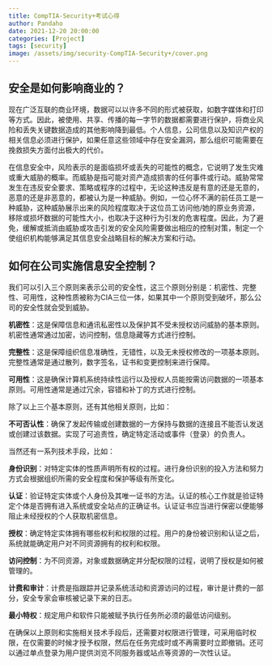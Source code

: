 ```yaml
---
title: CompTIA-Security+考试心得
author: Pandaho
date: 2021-12-20 20:00:00 
categories: [Project] 
tags: [security]
image: /assets/img/security-CompTIA-Security+/cover.png
---
```





## 安全是如何影响商业的？

​	现在广泛互联的商业环境，数据可以以许多不同的形式被获取，如数字媒体和打印等方式。因此，被使用、共享、传播的每一字节的数据都需要进行保护，将商业风险和丢失关键数据造成的其他影响降到最低。个人信息，公司信息以及知识产权的相关信息必须进行保护，如果任意这些领域中存在安全漏洞，那么组织可能需要在挽救损失方面付出极大的代价。

​	在信息安全中，风险表示的是面临损坏或丢失的可能性的概念，它说明了发生灾难或重大威胁的概率。而威胁是指可能对资产造成损害的任何事件或行动。威胁常常发生在违反安全要求、策略或程序的过程中，无论这种违反是有意的还是无意的，恶意的还是非恶意的，都被认为是一种威胁。例如，一位心怀不满的前任员工是一种威胁，这种威胁展示出来的风险程度取决于这位员工访问他/她的原业务资源，移除或损坏数据的可能性大小，也取决于这种行为引发的危害程度。因此，为了避免，缓解或抵消由威胁或攻击引发的安全风险需要做出相应的控制对策，制定一个使组织机构能够满足其信息安全战略目标的解决方案和行动。

## 如何在公司实施信息安全控制？

​	我们可以引入三个原则来表示公司的安全性，这三个原则分别是：机密性、完整性、可用性，这种性质被称为CIA三位一体，如果其中一个原则受到破坏，那么公司的安全性就会受到威胁。

​	**机密性**：这是保障信息和通讯私密性以及保护其不受未授权访问威胁的基本原则。机密性通常通过加密，访问控制，信息隐藏等方式进行控制。

​	**完整性**：这是保障组织信息准确性，无错性，以及无未授权修改的一项基本原则。完整性通常是通过散列，数字签名，证书和变更控制来进行保障。

​	**可用性**：这是确保计算机系统持续性运行以及授权人员能按需访问数据的一项基本原则。可用性通常是通过冗余，容错和补丁的方式进行控制。

除了以上三个基本原则，还有其他相关原则，比如：

​	**不可否认性**：确保了发起传输或创建数据的一方保持与数据的连接且不能否认发送或创建过该数据。实现了可追责性，确定特定活动或事件（登录）的负责人。

当然还有一系列技术手段，比如：

​	**身份识别**：对特定实体的性质声明所有权的过程。进行身份识别的投入方法和努力方式会根据组织所需的安全程度和保护等级有所变化。

​	**认证**：验证特定实体或个人身份及其唯一证书的方法。认证的核心工作就是验证特定个体是否拥有进入系统或安全站点的正确证书。认证证书应当进行保密以便能够阻止未经授权的个人获取机密信息。

​	**授权**：确定特定实体拥有哪些权利和权限的过程。用户的身份被识别和认证之后，系统就能确定用户对不同资源拥有的权利和权限。

​	**访问控制**：为不同资源，对象或数据确定并分配权限的过程，说明了授权是如何被管理的。

​	**计费和审计**：计费是指跟踪并记录系统活动和资源访问的过程，审计是计费的一部分，安全专家会审核被记录下来的日志。

​	**最小特权**：规定用户和软件只能被赋予执行任务所必须的最低访问级别。

在确保以上原则和实施相关技术手段后，还需要对权限进行管理，可采用临时权限，在仅需要的时候才授予权限，然后在任务完成时或不再需要时立即撤销。还可以通过单点登录为用户提供浏览不同服务器或站点等资源的一次性认证。







































